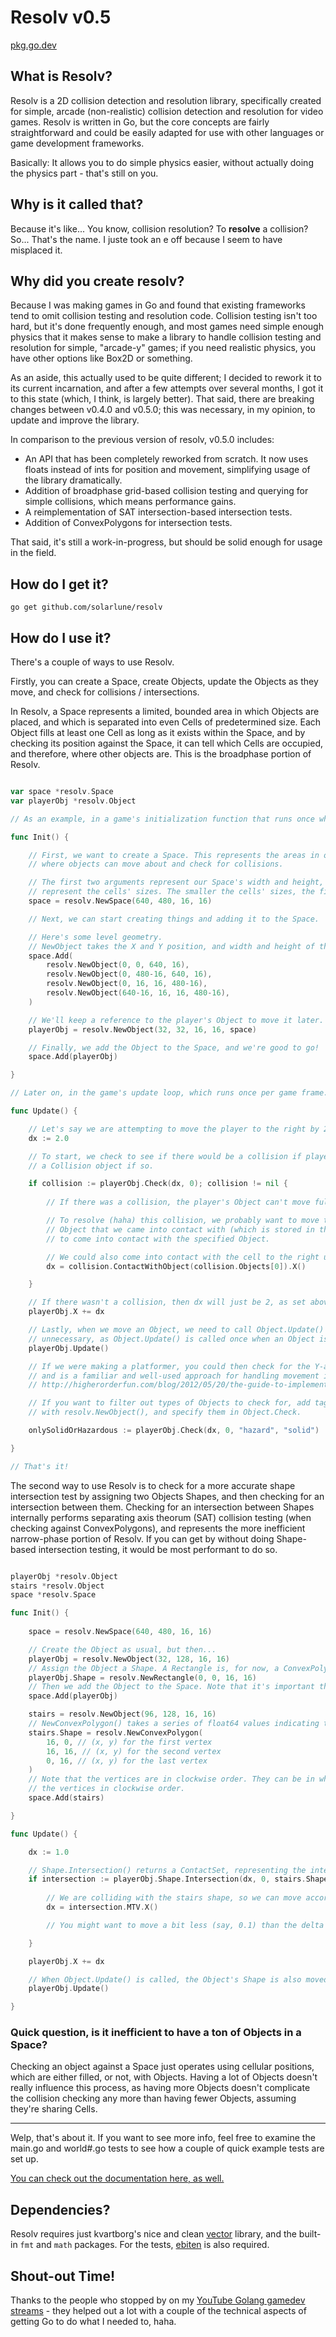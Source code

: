 
# Resolv v0.5

[pkg.go.dev](https://pkg.go.dev/github.com/solarlune/resolv/resolv?tab=doc)

## What is Resolv?

Resolv is a 2D collision detection and resolution library, specifically created for simple, arcade (non-realistic) collision detection and resolution for video games. Resolv is written in Go, but the core concepts are fairly straightforward and could be easily adapted for use with other languages or game development frameworks.

Basically: It allows you to do simple physics easier, without actually doing the physics part - that's still on you.

## Why is it called that?

Because it's like... You know, collision resolution? To **resolve** a collision? So... That's the name. I juste took an e off because I seem to have misplaced it.

## Why did you create resolv?

Because I was making games in Go and found that existing frameworks tend to omit collision testing and resolution code. Collision testing isn't too hard, but it's done frequently enough, and most games need simple enough physics that it makes sense to make a library to handle collision testing and resolution for simple, "arcade-y" games; if you need realistic physics, you have other options like Box2D or something.

As an aside, this actually used to be quite different; I decided to rework it to its current incarnation, and after a few attempts over several months, I got it to this state (which, I think, is largely better). That said, there are breaking changes between v0.4.0 and v0.5.0; this was necessary, in my opinion, to update and improve the library.

In comparison to the previous version of resolv, v0.5.0 includes:

- An API that has been completely reworked from scratch. It now uses floats instead of ints for position and movement, simplifying usage of the library dramatically.
- Addition of broadphase grid-based collision testing and querying for simple collisions, which means performance gains.
- A reimplementation of SAT intersection-based intersection tests.
- Addition of ConvexPolygons for intersection tests.

That said, it's still a work-in-progress, but should be solid enough for usage in the field.

## How do I get it?

`go get github.com/solarlune/resolv`

## How do I use it?

There's a couple of ways to use Resolv. 

Firstly, you can create a Space, create Objects, update the Objects as they move, and check for collisions / intersections. 

In Resolv, a Space represents a limited, bounded area in which Objects are placed, and which is separated into even Cells of predetermined size. Each Object fills at least one Cell as long as it exists within the Space, and by checking its position against the Space, it can tell which Cells are occupied, and therefore, where other objects are. This is the broadphase portion of Resolv.

```go

var space *resolv.Space
var playerObj *resolv.Object

// As an example, in a game's initialization function that runs once when the game or level starts...

func Init() {

    // First, we want to create a Space. This represents the areas in our game world 
    // where objects can move about and check for collisions.

    // The first two arguments represent our Space's width and height, while the following two
    // represent the cells' sizes. The smaller the cells' sizes, the finer (and less efficient) the collision detection.
    space = resolv.NewSpace(640, 480, 16, 16)

    // Next, we can start creating things and adding it to the Space.

    // Here's some level geometry.
    // NewObject takes the X and Y position, and width and height of the object.
    space.Add(
        resolv.NewObject(0, 0, 640, 16),
        resolv.NewObject(0, 480-16, 640, 16),
        resolv.NewObject(0, 16, 16, 480-16),
        resolv.NewObject(640-16, 16, 16, 480-16),
    )

    // We'll keep a reference to the player's Object to move it later.
    playerObj = resolv.NewObject(32, 32, 16, 16, space)

    // Finally, we add the Object to the Space, and we're good to go!
    space.Add(playerObj)

}

// Later on, in the game's update loop, which runs once per game frame...

func Update() {

    // Let's say we are attempting to move the player to the right by 2 pixels. Here's how we could do it.
    dx := 2.0

    // To start, we check to see if there would be a collision if playerObj were to move to the right by 2 pixels. The Check function returns
    // a Collision object if so.

    if collision := playerObj.Check(dx, 0); collision != nil {
        
        // If there was a collision, the player's Object can't move fully to the right by 2.

        // To resolve (haha) this collision, we probably want to move the player into contact with that Object. So, we call Collision.ContactToObject() on the first
        // Object that we came into contact with (which is stored in the Collision). It will return a vector.Vector, which indicates how much distance to move in 
        // to come into contact with the specified Object.

        // We could also come into contact with the cell to the right using Collision.ContactWithCell(collision.Cells[0]).
        dx = collision.ContactWithObject(collision.Objects[0]).X()

    }

    // If there wasn't a collision, then dx will just be 2, as set above, and the movement will go through unimpeded.
    playerObj.X += dx

    // Lastly, when we move an Object, we need to call Object.Update() so it can be updated within the Space as well. For static / unmoving Objects, this is
    // unnecessary, as Object.Update() is called once when an Object is first added to a Space.
    playerObj.Update()

    // If we were making a platformer, you could then check for the Y-axis as well - conceptually, this is decomposing movement into two separate axes,
    // and is a familiar and well-used approach for handling movement in a standard tile-based platformer. See this fantastic post on the subject:
    // http://higherorderfun.com/blog/2012/05/20/the-guide-to-implementing-2d-platformers/

    // If you want to filter out types of Objects to check for, add tags on the objects you want to filter using Object.AddTags(), or when the Object is created 
    // with resolv.NewObject(), and specify them in Object.Check.

    onlySolidOrHazardous := playerObj.Check(dx, 0, "hazard", "solid")

}

// That's it!

```

The second way to use Resolv is to check for a more accurate shape intersection test by assigning two Objects Shapes, and then checking for an intersection between them. Checking for an intersection between Shapes internally performs separating axis theorum (SAT) collision testing (when checking against ConvexPolygons), and represents the more inefficient narrow-phase portion of Resolv. If you can get by without doing Shape-based intersection testing, it would be most performant to do so.

```go

playerObj *resolv.Object
stairs *resolv.Object
space *resolv.Space

func Init() {
    
    space = resolv.NewSpace(640, 480, 16, 16)

    // Create the Object as usual, but then...
    playerObj = resolv.NewObject(32, 128, 16, 16)
    // Assign the Object a Shape. A Rectangle is, for now, a ConvexPolygon that's simply rectangular.
    playerObj.Shape = resolv.NewRectangle(0, 0, 16, 16)
    // Then we add the Object to the Space. Note that it's important that you do this last so that the Shape is properly updated. (You can also simply call Object.Update() later.)
    space.Add(playerObj)

    stairs = resolv.NewObject(96, 128, 16, 16)
    // NewConvexPolygon() takes a series of float64 values indicating the X and Y positions of each vertex; the call below, for example, creates a triangle.
    stairs.Shape = resolv.NewConvexPolygon(
        16, 0, // (x, y) for the first vertex
        16, 16, // (x, y) for the second vertex
        0, 16, // (x, y) for the last vertex
    )
    // Note that the vertices are in clockwise order. They can be in whatever order as long as it's consistent throughout your application. NewRectangle specifies
    // the vertices in clockwise order.
    space.Add(stairs)

}

func Update() {

    dx := 1.0

    // Shape.Intersection() returns a ContactSet, representing the intersection between two Shapes (i.e. the point(s) of collision, the normal, the distance to move to get out, etc).
    if intersection := playerObj.Shape.Intersection(dx, 0, stairs.Shape); intersection != nil {
        
        // We are colliding with the stairs shape, so we can move according to the delta to get out of it.
        dx = intersection.MTV.X()

        // You might want to move a bit less (say, 0.1) than the delta to avoid "bouncing", depending on your application.

    }

    playerObj.X += dx

    // When Object.Update() is called, the Object's Shape is also moved accordingly.
    playerObj.Update()

}

```
### Quick question, is it inefficient to have a ton of Objects in a Space?

Checking an object against a Space just operates using cellular positions, which are either filled, or not, with Objects. Having a lot of Objects doesn't really influence this process, as having more Objects doesn't complicate the collision checking any more than having fewer Objects, assuming they're sharing Cells.

----

Welp, that's about it. If you want to see more info, feel free to examine the main.go and world#.go tests to see how a couple of quick example tests are set up.

[You can check out the documentation here, as well.](https://pkg.go.dev/github.com/solarlune/resolv/resolv?tab=doc)

## Dependencies?

Resolv requires just kvartborg's nice and clean [vector](github.com/kvartborg/vector) library, and the built-in `fmt` and `math` packages. For the tests, [ebiten](github.com/hajimehoshi/ebiten) is also required.

## Shout-out Time!

Thanks to the people who stopped by on my [YouTube Golang gamedev streams](https://www.youtube.com/c/SolarLune) - they helped out a lot with a couple of the technical aspects of getting Go to do what I needed to, haha.
